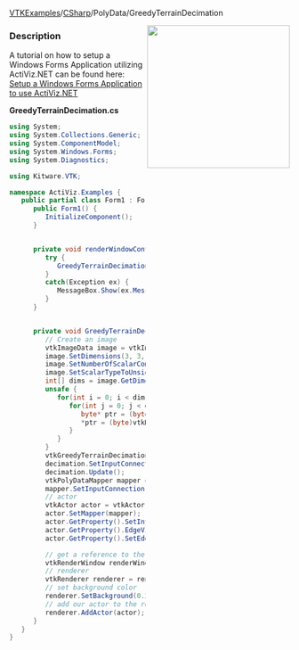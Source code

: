 [VTKExamples](/home/)/[CSharp](/CSharp)/PolyData/GreedyTerrainDecimation

<img align="right" src="https://github.com/lorensen/VTKExamples/blob/gh-pages/Testing/Baseline/PolyData/TestGreedyTerrainDecimation.png?raw=true" width="256" />

### Description
A tutorial on how to setup a Windows Forms Application utilizing ActiViz.NET can be found here: [Setup a Windows Forms Application to use ActiViz.NET](http://www.vtk.org/Wiki/VTK/CSharp/ActiViz.NET)

**GreedyTerrainDecimation.cs**
```csharp
using System;
using System.Collections.Generic;
using System.ComponentModel;
using System.Windows.Forms;
using System.Diagnostics;

using Kitware.VTK;

namespace ActiViz.Examples {
   public partial class Form1 : Form {
      public Form1() {
         InitializeComponent();
      }


      private void renderWindowControl1_Load(object sender, EventArgs e) {
         try {
            GreedyTerrainDecimation();
         }
         catch(Exception ex) {
            MessageBox.Show(ex.Message, "Exception", MessageBoxButtons.OK);
         }
      }


      private void GreedyTerrainDecimation() {
         // Create an image
         vtkImageData image = vtkImageData.New();
         image.SetDimensions(3, 3, 1);
         image.SetNumberOfScalarComponents(1);
         image.SetScalarTypeToUnsignedChar();
         int[] dims = image.GetDimensions();
         unsafe {
            for(int i = 0; i < dims[0]; i++) {
               for(int j = 0; j < dims[1]; j++) {
                  byte* ptr = (byte*)image.GetScalarPointer(i, j, 0);
                  *ptr = (byte)vtkMath.Round(vtkMath.Random(0, 1));
               }
            }
         }
         vtkGreedyTerrainDecimation decimation = vtkGreedyTerrainDecimation.New();
         decimation.SetInputConnection(image.GetProducerPort());
         decimation.Update();
         vtkPolyDataMapper mapper = vtkPolyDataMapper.New();
         mapper.SetInputConnection(decimation.GetOutputPort());
         // actor
         vtkActor actor = vtkActor.New();
         actor.SetMapper(mapper);
         actor.GetProperty().SetInterpolationToFlat();
         actor.GetProperty().EdgeVisibilityOn();
         actor.GetProperty().SetEdgeColor(1, 0, 0);

         // get a reference to the renderwindow of our renderWindowControl1
         vtkRenderWindow renderWindow = renderWindowControl1.RenderWindow;
         // renderer
         vtkRenderer renderer = renderWindow.GetRenderers().GetFirstRenderer();
         // set background color
         renderer.SetBackground(0.2, 0.3, 0.4);
         // add our actor to the renderer
         renderer.AddActor(actor);
      }
   }
}
```
